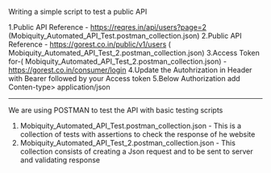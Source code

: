 
Writing a simple script to test a public API

1.Public API Reference - https://reqres.in/api/users?page=2 (Mobiquity_Automated_API_Test.postman_collection.json)
2.Public API Reference - https://gorest.co.in/public/v1/users ( Mobiquity_Automated_API_Test_2.postman_collection.json)
3.Access Token for-( Mobiquity_Automated_API_Test_2.postman_collection.json) -https://gorest.co.in/consumer/login
4.Update the Autohrization in Header with Bearer followed by your Access token
5.Below Authorization add Conten-type> application/json

---

We are using POSTMAN to test the API with basic testing scripts

1. Mobiquity_Automated_API_Test.postman_collection.json - This is a collection of tests with assertions to check the response of he website
2. Mobiquity_Automated_API_Test_2.postman_collection.json - This collection consists of creating a Json request and to be sent to server and validating response
